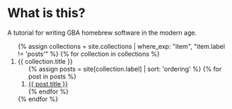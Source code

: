 # What is this?

A tutorial for writing GBA homebrew software in the modern age.

<ol>
{% assign collections = site.collections | where_exp: "item", "item.label != 'posts'" %}
{% for collection in collections %}
  <li>
    <a>{{ collection.title }}</a>
    <ol>
    {% assign posts = site[collection.label] | sort: 'ordering' %}
    {% for post in posts %}
      <li><a href="{{ post.url }}">{{ post.title }}</a></li>
    {% endfor %}
    </ol>
  </li>
{% endfor %}
</ol>
